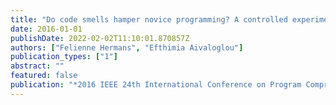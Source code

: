 ```yaml
---
title: "Do code smells hamper novice programming? A controlled experiment on Scratch programs"
date: 2016-01-01
publishDate: 2022-02-02T11:10:01.870857Z
authors: ["Felienne Hermans", "Efthimia Aivaloglou"]
publication_types: ["1"]
abstract: ""
featured: false
publication: "*2016 IEEE 24th International Conference on Program Comprehension (ICPC)*"
---
```


